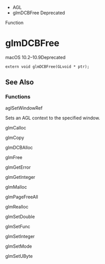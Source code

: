 

- AGL
-  glmDCBFree Deprecated

Function

# glmDCBFree

macOS 10.2–10.9Deprecated

``` source
extern void glmDCBFree(GLvoid * ptr);
```

## See Also

### Functions

aglSetWindowRef

Sets an AGL context to the specified window.

glmCalloc

glmCopy

glmDCBAlloc

glmFree

glmGetError

glmGetInteger

glmMalloc

glmPageFreeAll

glmRealloc

glmSetDouble

glmSetFunc

glmSetInteger

glmSetMode

glmSetUByte

